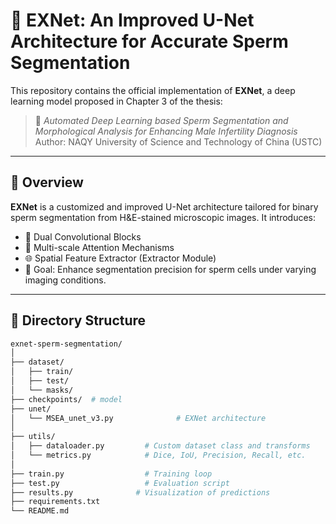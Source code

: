 # 🧠 EXNet: An Improved U-Net Architecture for Accurate Sperm Segmentation

This repository contains the official implementation of **EXNet**, a deep learning model proposed in Chapter 3 of the thesis:
> 📘 _Automated Deep Learning based Sperm Segmentation and Morphological Analysis for Enhancing Male Infertility Diagnosis_  
> Author: NAQY 
> University of Science and Technology of China (USTC)

---

## 📌 Overview

**EXNet** is a customized and improved U-Net architecture tailored for binary sperm segmentation from H&E-stained microscopic images. It introduces:

- 🧱 Dual Convolutional Blocks  
- 🧲 Multi-scale Attention Mechanisms  
- 🌐 Spatial Feature Extractor (Extractor Module)  
- 🎯 Goal: Enhance segmentation precision for sperm cells under varying imaging conditions.

---

## 📂 Directory Structure

```bash
exnet-sperm-segmentation/
│
├── dataset/
│   ├── train/
│   ├── test/
│   └── masks/
├── checkpoints/  # model
├── unet/
│   └── MSEA_unet_v3.py              # EXNet architecture
│
├── utils/
│   ├── dataloader.py         # Custom dataset class and transforms
│   └── metrics.py            # Dice, IoU, Precision, Recall, etc.
│
├── train.py                  # Training loop
├── test.py                   # Evaluation script
├── results.py              # Visualization of predictions
├── requirements.txt
└── README.md
